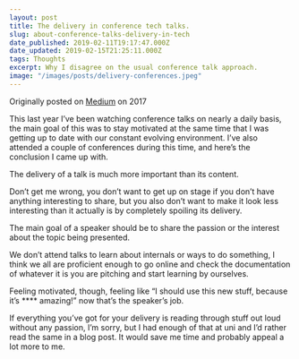 ```yaml
---
layout: post
title: The delivery in conference tech talks.
slug: about-conference-talks-delivery-in-tech
date_published: 2019-02-11T19:17:47.000Z
date_updated: 2019-02-15T21:25:11.000Z
tags: Thoughts
excerpt: Why I disagree on the usual conference talk approach.
image: "/images/posts/delivery-conferences.jpeg"
---
```


Originally posted on [Medium](https://medium.com/@Dor3nz/about-conference-talks-delivery-in-tech-c655e450e4a9) on 2017

This last year I’ve been watching conference talks on nearly a daily basis, the main goal of this was to stay motivated at the same time that I was getting up to date with our constant evolving environment. I’ve also attended a couple of conferences during this time, and here’s the conclusion I came up with.

The delivery of a talk is much more important than its content.

Don’t get me wrong, you don’t want to get up on stage if you don’t have anything interesting to share, but you also don’t want to make it look less interesting than it actually is by completely spoiling its delivery.

The main goal of a speaker should be to share the passion or the interest about the topic being presented.

We don’t attend talks to learn about internals or ways to do something, I think we all are proficient enough to go online and check the documentation of whatever it is you are pitching and start learning by ourselves.

Feeling motivated, though, feeling like “I should use this new stuff, because it’s \*\*\*\* amazing!” now that’s the speaker’s job.

If everything you’ve got for your delivery is reading through stuff out loud without any passion, I’m sorry, but I had enough of that at uni and I’d rather read the same in a blog post. It would save me time and probably appeal a lot more to me.
